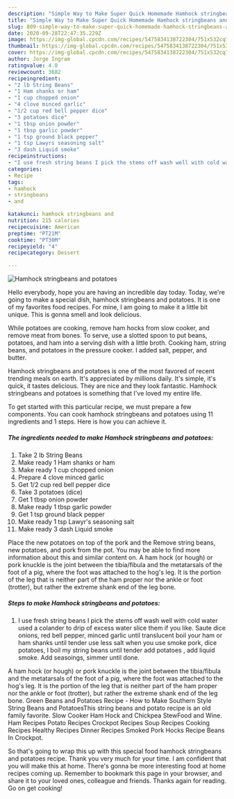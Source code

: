 ```yaml
---
description: "Simple Way to Make Super Quick Homemade Hamhock stringbeans and potatoes"
title: "Simple Way to Make Super Quick Homemade Hamhock stringbeans and potatoes"
slug: 809-simple-way-to-make-super-quick-homemade-hamhock-stringbeans-and-potatoes
date: 2020-09-28T22:47:35.229Z
image: https://img-global.cpcdn.com/recipes/5475834138722304/751x532cq70/hamhock-stringbeans-and-potatoes-recipe-main-photo.jpg
thumbnail: https://img-global.cpcdn.com/recipes/5475834138722304/751x532cq70/hamhock-stringbeans-and-potatoes-recipe-main-photo.jpg
cover: https://img-global.cpcdn.com/recipes/5475834138722304/751x532cq70/hamhock-stringbeans-and-potatoes-recipe-main-photo.jpg
author: Jorge Ingram
ratingvalue: 4.8
reviewcount: 3682
recipeingredient:
- "2 lb String Beans"
- "1 Ham shanks or ham"
- "1 cup chopped onion"
- "4 clove minced garlic"
- "1/2 cup red bell pepper dice"
- "3 potatoes dice"
- "1 tbsp onion powder"
- "1 tbsp garlic powder"
- "1 tsp ground black pepper"
- "1 tsp Lawyrs seasoning salt"
- "3 dash Liquid smoke"
recipeinstructions:
- "I use fresh string beans I pick the stems off wash well with cold water used a colander to drip of excess water slice them if you like. Saute dice onions, red bell pepper, minced garlic until translucent boil your ham or ham shanks until tender use less salt when you use smoke pork, dice potatoes, I boil my string beans until tender add potatoes , add liquid smoke. Add seasoings, simmer until done."
categories:
- Recipe
tags:
- hamhock
- stringbeans
- and

katakunci: hamhock stringbeans and 
nutrition: 215 calories
recipecuisine: American
preptime: "PT21M"
cooktime: "PT30M"
recipeyield: "4"
recipecategory: Dessert

---
```



![Hamhock stringbeans and potatoes](https://img-global.cpcdn.com/recipes/5475834138722304/751x532cq70/hamhock-stringbeans-and-potatoes-recipe-main-photo.jpg)

Hello everybody, hope you are having an incredible day today. Today, we're going to make a special dish, hamhock stringbeans and potatoes. It is one of my favorites food recipes. For mine, I am going to make it a little bit unique. This is gonna smell and look delicious.

While potatoes are cooking, remove ham hocks from slow cooker, and remove meat from bones. To serve, use a slotted spoon to put beans, potatoes, and ham into a serving dish with a little broth. Cooking ham, string beans, and potatoes in the pressure cooker. I added salt, pepper, and butter.

Hamhock stringbeans and potatoes is one of the most favored of recent trending meals on earth. It's appreciated by millions daily. It's simple, it's quick, it tastes delicious. They are nice and they look fantastic. Hamhock stringbeans and potatoes is something that I've loved my entire life.


To get started with this particular recipe, we must prepare a few components. You can cook hamhock stringbeans and potatoes using 11 ingredients and 1 steps. Here is how you can achieve it.

<!--inarticleads1-->

##### The ingredients needed to make Hamhock stringbeans and potatoes:

1. Take 2 lb String Beans
1. Make ready 1 Ham shanks or ham
1. Make ready 1 cup chopped onion
1. Prepare 4 clove minced garlic
1. Get 1/2 cup red bell pepper dice
1. Take 3 potatoes (dice)
1. Get 1 tbsp onion powder
1. Make ready 1 tbsp garlic powder
1. Get 1 tsp ground black pepper
1. Make ready 1 tsp Lawyr&#39;s seasoning salt
1. Make ready 3 dash Liquid smoke


Place the new potatoes on top of the pork and the Remove string beans, new potatoes, and pork from the pot. You may be able to find more information about this and similar content on. A ham hock (or hough) or pork knuckle is the joint between the tibia/fibula and the metatarsals of the foot of a pig, where the foot was attached to the hog&#39;s leg. It is the portion of the leg that is neither part of the ham proper nor the ankle or foot (trotter), but rather the extreme shank end of the leg bone. 

<!--inarticleads2-->

##### Steps to make Hamhock stringbeans and potatoes:

1. I use fresh string beans I pick the stems off wash well with cold water used a colander to drip of excess water slice them if you like. Saute dice onions, red bell pepper, minced garlic until translucent boil your ham or ham shanks until tender use less salt when you use smoke pork, dice potatoes, I boil my string beans until tender add potatoes , add liquid smoke. Add seasoings, simmer until done.


A ham hock (or hough) or pork knuckle is the joint between the tibia/fibula and the metatarsals of the foot of a pig, where the foot was attached to the hog&#39;s leg. It is the portion of the leg that is neither part of the ham proper nor the ankle or foot (trotter), but rather the extreme shank end of the leg bone. Green Beans and Potatoes Recipe - How to Make Southern Style String Beans and PotatoesThis string beans and potato recipe is an old family favorite. Slow Cooker Ham Hock and Chickpea StewFood and Wine. Ham Recipes Potato Recipes Crockpot Recipes Soup Recipes Cooking Recipes Healthy Recipes Dinner Recipes Smoked Pork Hocks Recipe Beans In Crockpot. 

So that's going to wrap this up with this special food hamhock stringbeans and potatoes recipe. Thank you very much for your time. I am confident that you will make this at home. There's gonna be more interesting food at home recipes coming up. Remember to bookmark this page in your browser, and share it to your loved ones, colleague and friends. Thanks again for reading. Go on get cooking!

